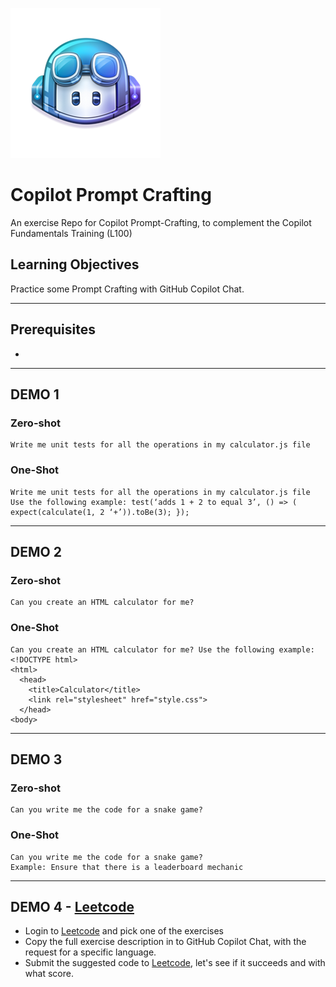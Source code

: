 ![copilot](docs/images/copilot.png)
# Copilot Prompt Crafting

An exercise Repo for Copilot Prompt-Crafting, to complement the Copilot Fundamentals Training (L100)

## Learning Objectives

Practice some Prompt Crafting with GitHub Copilot Chat.

---

## Prerequisites

- 

---

## DEMO 1

### Zero-shot 

```
Write me unit tests for all the operations in my calculator.js file
```

### One-Shot
 ```
 Write me unit tests for all the operations in my calculator.js file
Use the following example: test(‘adds 1 + 2 to equal 3’, () => ( expect(calculate(1, 2 ‘+’)).toBe(3); });
```
---

## DEMO 2 

### Zero-shot 
```
Can you create an HTML calculator for me?
```

### One-Shot

```
Can you create an HTML calculator for me? Use the following example:  
<!DOCTYPE html>
<html>
  <head>
    <title>Calculator</title>
    <link rel="stylesheet" href="style.css">
  </head>
<body> 
```

---

## DEMO 3

### Zero-shot 

```
Can you write me the code for a snake game?
```

### One-Shot

```
Can you write me the code for a snake game? 
Example: Ensure that there is a leaderboard mechanic
```
---

## DEMO 4 - [Leetcode](leetcode.com) 

- Login to [Leetcode](leetcode.com) and pick one of the exercises
- Copy the full exercise description in to GitHub Copilot Chat, with the request for a specific language.
- Submit the suggested code to [Leetcode](leetcode.com), let's see if it succeeds and with what score.
